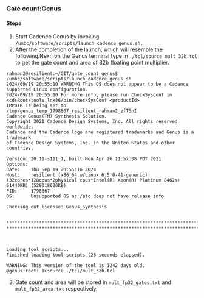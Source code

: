### Gate count:Genus

#### Steps

1. Start Cadence Genus by invoking `/umbc/software/scripts/launch_cadence_genus.sh.`
2. After the completion of the launch, which will resemble the following.Nexr, on the Genus terminal type in `./tcl/source mult_32b.tcl` to get the gate count and area of 32b floating point multiplier.
```
rahman2@resilient:~/GIT/gate_count_genus$ /umbc/software/scripts/launch_cadence_genus.sh
2024/09/19 20:55:10 WARNING This OS does not appear to be a Cadence supported Linux configuration.
2024/09/19 20:55:10 For more info, please run CheckSysConf in <cdsRoot/tools.lnx86/bin/checkSysConf <productId>
TMPDIR is being set to /tmp/genus_temp_1798867_resilient_rahman2_zfT5nI
Cadence Genus(TM) Synthesis Solution.
Copyright 2021 Cadence Design Systems, Inc. All rights reserved worldwide.
Cadence and the Cadence logo are registered trademarks and Genus is a trademark
of Cadence Design Systems, Inc. in the United States and other countries.

Version: 20.11-s111_1, built Mon Apr 26 11:57:38 PDT 2021
Options:
Date:    Thu Sep 19 20:55:16 2024
Host:    resilient (x86_64 w/Linux 6.5.0-41-generic) (32cores*128cpus*2physical cpus*Intel(R) Xeon(R) Platinum 8462Y+ 61440KB) (528018620KB)
PID:     1798867
OS:      Unsupported OS as /etc does not have release info

Checking out license: Genus_Synthesis


***********************************************************************************************************
***********************************************************************************************************



Loading tool scripts...
Finished loading tool scripts (26 seconds elapsed).

WARNING: This version of the tool is 1242 days old.
@genus:root: 1>source ./tcl/mult_32b.tcl
```
3. Gate count and area will be stored in `mult_fp32_gates.txt` and `mult_fp32_area.txt` respectively.
